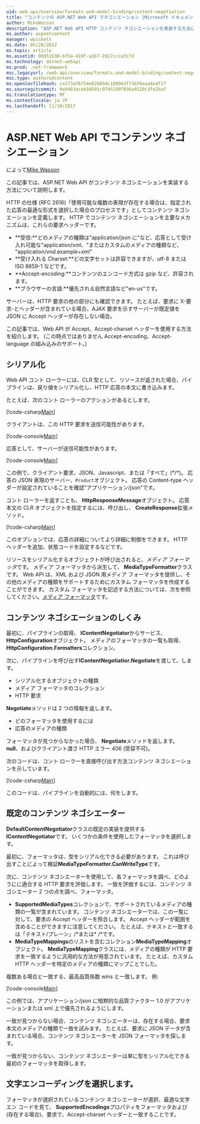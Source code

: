 ```yaml
---
uid: web-api/overview/formats-and-model-binding/content-negotiation
title: "コンテンツの ASP.NET Web API でネゴシエーション |Microsoft ドキュメント"
author: MikeWasson
description: "ASP.NET Web API HTTP コンテンツ ネゴシエーションを実装する方法について説明します。"
ms.author: aspnetcontent
manager: wpickett
ms.date: 05/20/2012
ms.topic: article
ms.assetid: 0dd51b30-bf5a-419f-a1b7-2817ccca3c7d
ms.technology: dotnet-webapi
ms.prod: .net-framework
msc.legacyurl: /web-api/overview/formats-and-model-binding/content-negotiation
msc.type: authoredcontent
ms.openlocfilehash: ca373af6754e82889dc100b63f73b76aaa4e4f27
ms.sourcegitcommit: 9a9483aceb34591c97451997036a9120c3fe2baf
ms.translationtype: MT
ms.contentlocale: ja-JP
ms.lasthandoff: 11/10/2017
---
```

<a name="content-negotiation-in-aspnet-web-api"></a>ASP.NET Web API でコンテンツ ネゴシエーション
====================
によって[Mike Wasson](https://github.com/MikeWasson)

この記事では、ASP.NET Web API がコンテンツ ネゴシエーションを実装する方法について説明します。

HTTP の仕様 (RFC 2616)「使用可能な複数の表現が存在する場合は、指定された応答の最適な形式を選択した場合のプロセスです」としてコンテンツ ネゴシエーションを定義します。 HTTP でコンテンツ ネゴシエーションを主要なメカニズムは、これらの要求ヘッダーです。

- **受信:**どのメディアの種類は"application/json に"など、応答として受け入れ可能な"application/xml、"またはカスタムのメディアの種類など、 &quot;application/vnd.example+xml&quot;
- **受け入れる Charset:**どの文字セットは許容できますが、utf-8 または ISO 8859-1 などです。
- **Accept-encoding:**コンテンツのエンコード方式は gzip など、許容されます。
- **ブラウザーの言語:**優先される自然言語など"en-us"です。

サーバーは、HTTP 要求の他の部分にも確認できます。 たとえば、要求に X-要求-とヘッダーが含まれている場合、AJAX 要求を示すサーバーが既定値を JSON に Accept ヘッダーが存在しない場合。

この記事では、Web API が Accept、Accept-charset ヘッダーを使用する方法を紹介します。 (この時点ではありません Accept-encoding、Accept-language の組み込みのサポート。)

## <a name="serialization"></a>シリアル化

Web API コント ローラーには、CLR 型として、リソースが返された場合、パイプラインは、戻り値をシリアル化し、HTTP 応答の本文に書き込みます。

たとえば、次のコント ローラーのアクションがあるとします。

[!code-csharp[Main](content-negotiation/samples/sample1.cs)]

クライアントは、この HTTP 要求を送信可能性があります。

[!code-console[Main](content-negotiation/samples/sample2.cmd)]

応答として、サーバーが送信可能性があります。

[!code-console[Main](content-negotiation/samples/sample3.cmd)]

この例で、クライアント要求、JSON、Javascript、または「すべて」(\*/\*)。 応答の JSON 表現のサーバー、`Product`オブジェクト。 応答の Content-type ヘッダーが設定されていることを確認&quot;アプリケーション/json&quot;です。

コント ローラーを返すことも、 **HttpResponseMessage**オブジェクト。 応答本文の CLR オブジェクトを指定するには、呼び出し、 **CreateResponse**拡張メソッド。

[!code-csharp[Main](content-negotiation/samples/sample4.cs)]

このオプションでは、応答の詳細についてより詳細に制御をできます。 HTTP ヘッダーを追加、状態コードを設定するなどです。

リソースをシリアル化するオブジェクトが呼び出されると、*メディア フォーマッタ*です。 メディア フォーマッタから派生して、 **MediaTypeFormatter**クラスです。 Web API は、XML および JSON 用メディア フォーマッタを提供し、その他のメディアの種類をサポートするためにカスタム フォーマッタを作成することができます。 カスタム フォーマッタを記述する方法については、次を参照してください。[メディア フォーマッタ](media-formatters.md)です。

## <a name="how-content-negotiation-works"></a>コンテンツ ネゴシエーションのしくみ

最初に、パイプラインの取得、 **IContentNegotiator**からサービス、 **HttpConfiguration**オブジェクト。 メディアのフォーマッタの一覧も取得、 **HttpConfiguration.Formatters**コレクション。

次に、パイプラインを呼び出す**IContentNegotiatior.Negotiate**を渡して、します。

- シリアル化するオブジェクトの種類
- メディア フォーマッタのコレクション
- HTTP 要求

**Negotiate**メソッドは 2 つの情報を返します。

- どのフォーマッタを使用するには
- 応答のメディアの種類

フォーマッタが見つからなかった場合、 **Negotiate**メソッドを返します。 **null**、およびクライアント渡さ HTTP エラー 406 (受容不可)。

次のコードは、コント ローラーを直接呼び出す方法コンテンツ ネゴシエーションを示しています。

[!code-csharp[Main](content-negotiation/samples/sample5.cs)]

このコードは、パイプラインを自動的には、何をします。

## <a name="default-content-negotiator"></a>既定のコンテンツ ネゴシエーター

**DefaultContentNegotiator**クラスの既定の実装を提供する**IContentNegotiator**です。 いくつかの条件を使用したフォーマッタを選択します。

最初に、フォーマッタは、型をシリアル化できる必要があります。 これは呼び出すことによって検証**MediaTypeFormatter.CanWriteType**です。

次に、コンテンツ ネゴシエーターを使用して、各フォーマッタを調べ、どのようにに適合する HTTP 要求を評価します。 一致を評価するには、コンテンツ ネゴシエーター 2 つの点を調べ、フォーマッタ。

- **SupportedMediaTypes**コレクションで、サポートされているメディアの種類の一覧が含まれています。 コンテンツ ネゴシエーターでは、この一覧に対して、要求の Accept ヘッダーを照合します。 Accept ヘッダーが範囲を含めることができますに注意してください。 たとえば、テキストと一致するは「テキスト/プレーン」/\*または\* /\*です。
- **MediaTypeMappings**のリストを含むコレクション**MediaTypeMapping**オブジェクト。 **MediaTypeMapping**クラスには、メディアの種類が HTTP 要求を一致するように汎用的な方法が用意されています。 たとえば、カスタム HTTP ヘッダーを特定のメディアの種類にマップことでした。

複数ある場合と一致する、最高品質係数 wins と一致します。 例:

[!code-console[Main](content-negotiation/samples/sample6.cmd)]

この例では、アプリケーション/json に暗黙的な品質ファクター 1.0 がアプリケーションまたは xml 上で優先されるようにします。

一致が見つからない場合、コンテンツ ネゴシエーターは、存在する場合、要求本文のメディアの種類で一致を試みます。 たとえば、要求に JSON データが含まれている場合、コンテンツ ネゴシエーターを JSON フォーマッタを探します。

一致が見つからない、コンテンツ ネゴシエーターは単に型をシリアル化できる最初のフォーマッタを取得します。

## <a name="selecting-a-character-encoding"></a>文字エンコーディングを選択します。

フォーマッタが選択されているコンテンツ ネゴシエーターが選択、最適な文字エン コードを見て、 **SupportedEncodings**プロパティをフォーマッタおよび (存在する場合)、要求で、Accept-charset ヘッダーと一致することです。
